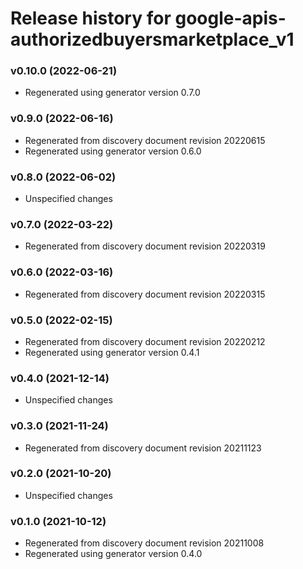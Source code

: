 # Release history for google-apis-authorizedbuyersmarketplace_v1

### v0.10.0 (2022-06-21)

* Regenerated using generator version 0.7.0

### v0.9.0 (2022-06-16)

* Regenerated from discovery document revision 20220615
* Regenerated using generator version 0.6.0

### v0.8.0 (2022-06-02)

* Unspecified changes

### v0.7.0 (2022-03-22)

* Regenerated from discovery document revision 20220319

### v0.6.0 (2022-03-16)

* Regenerated from discovery document revision 20220315

### v0.5.0 (2022-02-15)

* Regenerated from discovery document revision 20220212
* Regenerated using generator version 0.4.1

### v0.4.0 (2021-12-14)

* Unspecified changes

### v0.3.0 (2021-11-24)

* Regenerated from discovery document revision 20211123

### v0.2.0 (2021-10-20)

* Unspecified changes

### v0.1.0 (2021-10-12)

* Regenerated from discovery document revision 20211008
* Regenerated using generator version 0.4.0

